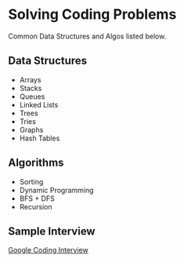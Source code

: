 # Solving Coding Problems

Common Data Structures and Algos listed below.

## Data Structures

 - Arrays
 - Stacks
 - Queues
 - Linked Lists
 - Trees
 - Tries
 - Graphs
 - Hash Tables

## Algorithms 

- Sorting
- Dynamic Programming
- BFS + DFS
- Recursion

## Sample Interview

[Google Coding Interview](https://www.youtube.com/watch?v=XKu_SEDAykw)